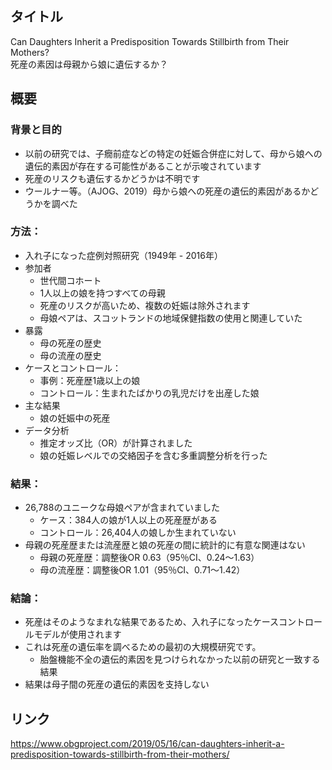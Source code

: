 ## タイトル
Can Daughters Inherit a Predisposition Towards Stillbirth from Their Mothers?  
死産の素因は母親から娘に遺伝するか？

## 概要
### 背景と目的
* 以前の研究では、子癇前症などの特定の妊娠合併症に対して、母から娘への遺伝的素因が存在する可能性があることが示唆されています
* 死産のリスクも遺伝するかどうかは不明です
* ウールナー等。（AJOG、2019）母から娘への死産の遺伝的素因があるかどうかを調べた
### 方法：
* 入れ子になった症例対照研究（1949年 - 2016年）
* 参加者
  * 世代間コホート
  * 1人以上の娘を持つすべての母親
  * 死産のリスクが高いため、複数の妊娠は除外されます
  * 母娘ペアは、スコットランドの地域保健指数の使用と関連していた
* 暴露
  * 母の死産の歴史
  * 母の流産の歴史
* ケースとコントロール：
  * 事例：死産歴1歳以上の娘
  * コントロール：生まれたばかりの乳児だけを出産した娘
* 主な結果
  * 娘の妊娠中の死産
* データ分析
  * 推定オッズ比（OR）が計算されました  
  * 娘の妊娠レベルでの交絡因子を含む多重調整分析を行った
### 結果：
* 26,788のユニークな母娘ペアが含まれていました
  * ケース：384人の娘が1人以上の死産歴がある
  * コントロール：26,404人の娘しか生まれていない
* 母親の死産歴または流産歴と娘の死産の間に統計的に有意な関連はない
  * 母親の死産歴：調整後OR 0.63（95％CI、0.24〜1.63）
  * 母の流産歴：調整後OR 1.01（95％CI、0.71〜1.42）
### 結論：
* 死産はそのようなまれな結果であるため、入れ子になったケースコントロールモデルが使用されます
* これは死産の遺伝率を調べるための最初の大規模研究です。
  * 胎盤機能不全の遺伝的素因を見つけられなかった以前の研究と一致する結果
* 結果は母子間の死産の遺伝的素因を支持しない

## リンク
https://www.obgproject.com/2019/05/16/can-daughters-inherit-a-predisposition-towards-stillbirth-from-their-mothers/
